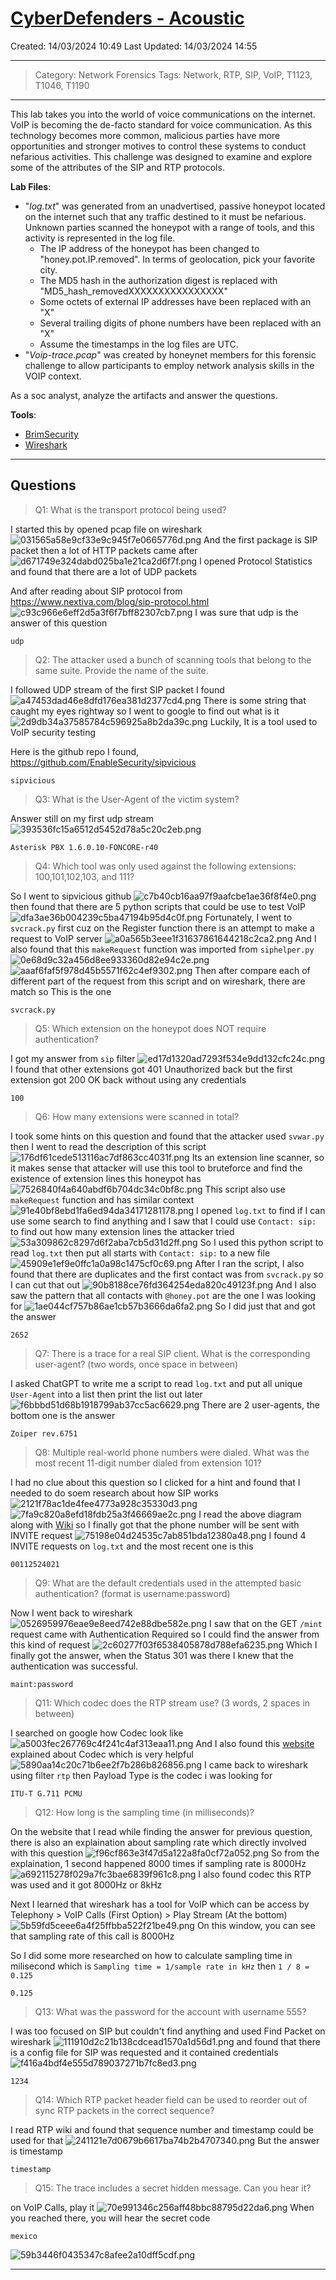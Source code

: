 # [CyberDefenders - Acoustic](https://cyberdefenders.org/blueteam-ctf-challenges/acoustic/)
Created: 14/03/2024 10:49
Last Updated: 14/03/2024 14:55
* * *
>Category: Network Forensics
>Tags: Network, RTP, SIP, VoIP, T1123, T1046, T1190
* * *
This lab takes you into the world of voice communications on the internet. VoIP is becoming the de-facto standard for voice communication. As this technology becomes more common, malicious parties have more opportunities and stronger motives to control these systems to conduct nefarious activities. This challenge was designed to examine and explore some of the attributes of the SIP and RTP protocols. 

**Lab Files**:
- "*log.txt*" was generated from an unadvertised, passive honeypot located on the internet such that any traffic destined to it must be nefarious. Unknown parties scanned the honeypot with a range of tools, and this activity is represented in the log file.
   - The IP address of the honeypot has been changed to "honey.pot.IP.removed". In terms of geolocation, pick your favorite city.
   - The MD5 hash in the authorization digest is replaced with "MD5_hash_removedXXXXXXXXXXXXXXXX"
   - Some octets of external IP addresses have been replaced with an "X"
   - Several trailing digits of phone numbers have been replaced with an "X"
   - Assume the timestamps in the log files are UTC.
- "*Voip-trace.pcap*" was created by honeynet members for this forensic challenge to allow participants to employ network analysis skills in the VOIP context.

As a soc analyst, analyze the artifacts and answer the questions.

**Tools**:
- [BrimSecurity](http://www.brimsecurity.com/)
- [Wireshark](https://www.wireshark.org/)
* * *
## Questions
> Q1: What is the transport protocol being used?

I started this by opened pcap file on wireshark
![031565a58e9cf33e9c945f7e0665776d.png](/resources/031565a58e9cf33e9c945f7e0665776d.png)
And the first package is SIP packet then a lot of HTTP packets came after
![d671749e324dabd025ba1e21ca2d6f7f.png](/resources/d671749e324dabd025ba1e21ca2d6f7f.png)
I opened Protocol Statistics and found that there are a lot of UDP packets

And after reading about SIP protocol from https://www.nextiva.com/blog/sip-protocol.html
![c93c966e6eff2d5a3f6f7bff82307cb7.png](/resources/c93c966e6eff2d5a3f6f7bff82307cb7.png)
I was sure that udp is the answer of this question
```
udp
```

> Q2: The attacker used a bunch of scanning tools that belong to the same suite. Provide the name of the suite.

I followed UDP stream of the first SIP packet I found
![a47453dad46e8dfd176ea381d2377cd4.png](/resources/a47453dad46e8dfd176ea381d2377cd4.png)
There is some string that caught my eyes rightway so I went to google to find out what is it
![2d9db34a37585784c596925a8b2da39c.png](/resources/2d9db34a37585784c596925a8b2da39c.png)
Luckily, It is a tool used to VoIP security testing

Here is the github repo I found, https://github.com/EnableSecurity/sipvicious
```
sipvicious
```

> Q3: What is the User-Agent of the victim system? 

Answer still on my first udp stream
![393536fc15a6512d5452d78a5c20c2eb.png](/resources/393536fc15a6512d5452d78a5c20c2eb.png)
```
Asterisk PBX 1.6.0.10-FONCORE-r40
```

> Q4: Which tool was only used against the following extensions: 100,101,102,103, and 111?

So I went to sipvicious github 
![c7b40cb16aa97f9aafcbe1ae36f8f4e0.png](/resources/c7b40cb16aa97f9aafcbe1ae36f8f4e0.png)
then found that there are 5 python scripts that could be use to test VoIP
![dfa3ae36b004239c5ba47194b95d4c0f.png](/resources/dfa3ae36b004239c5ba47194b95d4c0f.png)
Fortunately, I went to `svcrack.py` first cuz on the Register function there is an attempt to make a request to VoIP server
![a0a565b3eee1f31637861644218c2ca2.png](/resources/a0a565b3eee1f31637861644218c2ca2.png)
And I also found that this `makeRequest` function was imported from `siphelper.py`
![0e68d9c32a456d8ee933360d82e94c2e.png](/resources/0e68d9c32a456d8ee933360d82e94c2e.png)
![aaaf6faf5f978d45b5571f62c4ef9302.png](/resources/aaaf6faf5f978d45b5571f62c4ef9302.png)
Then after compare each of different part of the request from this script and on wireshark, there are match so This is the one
```
svcrack.py
```

> Q5: Which extension on the honeypot does NOT require authentication?

I got my answer from `sip` filter
![ed17d1320ad7293f534e9dd132cfc24c.png](/resources/ed17d1320ad7293f534e9dd132cfc24c.png)
I found that other extensions got 401 Unauthorized back but the first extension got 200 OK back without using any credentials 

```
100
```

> Q6: How many extensions were scanned in total?

I took some hints on this question and found that the attacker used `svwar.py` then I went to read the description of this script
![176df61cede513116ac7df863cc4031f.png](/resources/176df61cede513116ac7df863cc4031f.png)
Its an extension line scanner, so it makes sense that attacker will use this tool to bruteforce and find the existence of extension lines this honeypot has 
![7526840f4a640abdf6b704dc34c0bf8c.png](/resources/7526840f4a640abdf6b704dc34c0bf8c.png)
This script also use `makeRequest` function and has similar context
![91e40bf8ebd1fa6ed94da34171281178.png](/resources/91e40bf8ebd1fa6ed94da34171281178.png)
I opened `log.txt` to find if I can use some search to find anything and I saw that I could use `Contact: sip:` to find out how many extension lines the attacker tried 
![53a309862c8297d6f2aba7cb5d31d2ff.png](/resources/53a309862c8297d6f2aba7cb5d31d2ff.png)
So I used this python script to read `log.txt` then put all starts with `Contact: sip:` to a new file
![45909e1ef9e0ffc1a0a98c1475cf0c69.png](/resources/45909e1ef9e0ffc1a0a98c1475cf0c69.png)
After I ran the script, I also found that there are duplicates and the first contact was from `svcrack.py` so I can cut that out
![90b8188ce76fd364254eda820c49123f.png](/resources/90b8188ce76fd364254eda820c49123f.png)
And I also saw the pattern that all contacts with `@honey.pot` are the one I was looking for 
![1ae044cf757b86ae1cb57b3666da6fa2.png](/resources/1ae044cf757b86ae1cb57b3666da6fa2.png)
So I did just that and got the answer
```
2652
```

> Q7: There is a trace for a real SIP client. What is the corresponding user-agent? (two words, once space in between)

I asked ChatGPT to write me a script to read `log.txt` and put all unique `User-Agent` into a list then print the list out later
![f6bbbd51d68b1918799ab37cc5ac6629.png](/resources/f6bbbd51d68b1918799ab37cc5ac6629.png)
There are 2 user-agents, the bottom one is the answer
```
Zoiper rev.6751
```

> Q8: Multiple real-world phone numbers were dialed. What was the most recent 11-digit number dialed from extension 101?

I had no clue about this question so I clicked for a hint and found that I needed to do soem research about how SIP works
![2121f78ac1de4fee4773a928c35330d3.png](/resources/2121f78ac1de4fee4773a928c35330d3.png)
![7fa9c820a8efd18fdb25a3f46669ae2c.png](/resources/7fa9c820a8efd18fdb25a3f46669ae2c.png)
I read the above diagram along with [Wiki](https://en.wikipedia.org/wiki/Session_Initiation_Protocol) so I finally got that the phone number will be sent with INVITE request
![75198e04d24535c7ab851bda12380a48.png](/resources/75198e04d24535c7ab851bda12380a48.png)
I found 4 INVITE requests on `log.txt` and the most recent one is this
```
00112524021
```

> Q9: What are the default credentials used in the attempted basic authentication? (format is username:password)

Now I went back to wireshark
![0526959976eae9e8eed742e88dbe582e.png](/resources/0526959976eae9e8eed742e88dbe582e.png)
I saw that on the GET `/mint` request came with Authentication Required so I could find the answer from this kind of request 
![2c60277f03f6538405878d788efa6235.png](/resources/2c60277f03f6538405878d788efa6235.png)
Which I finally got the answer, when the Status 301 was there I knew that the authentication was successful.
```
maint:password
```

> Q11: Which codec does the RTP stream use? (3 words, 2 spaces in between)

I searched on google how Codec look like
![a5003fec267769c4f241c4af313eaa11.png](/resources/a5003fec267769c4f241c4af313eaa11.png)
And I also found this [website](https://sonary.com/content/what-is-a-codec-and-why-is-it-important-for-voip/) explained about Codec which is very helpful
![5890aa14c20c71b6ee2f7b286b826856.png](/resources/5890aa14c20c71b6ee2f7b286b826856.png)
I came back to wireshark using filter `rtp` then Payload Type is the codec i was looking for
```
ITU-T G.711 PCMU
```

> Q12: How long is the sampling time (in milliseconds)?

On the website that I read while finding the answer for previous question, there is also an explaination about sampling rate which directly involved with this question
![f96cf863e3f47d5a122a8fa0cf72a052.png](/resources/f96cf863e3f47d5a122a8fa0cf72a052.png)
So from the explaination, 1 second happened 8000 times if sampling rate is 8000Hz
![a692115278f029a7fc3bae6839f961c8.png](/resources/a692115278f029a7fc3bae6839f961c8.png)
I also found codec this RTP was used and it got 8000Hz or 8kHz

Next I learned that wireshark has a tool for VoIP which can be access by Telephony > VoIP Calls (First Option) > Play Stream (At the bottom)
![5b59fd5ceee6a4f25ffbba522f21be49.png](/resources/5b59fd5ceee6a4f25ffbba522f21be49.png)
On this window, you can see that sampling rate of this call is 8000Hz

So I did some more researched on how to calculate sampling time in milisecond which is
`Sampling time = 1/sample rate in kHz` then `1 / 8 = 0.125`
```
0.125
```

> Q13: What was the password for the account with username 555?

I was too focused on SIP but couldn't find anything and used Find Packet on wireshark
![111910d2c21b138cdcead1570a1d56d1.png](/resources/111910d2c21b138cdcead1570a1d56d1.png)
and found that there is a config file for SIP was requested and it contained credentials 
![f416a4bdf4e555d789037271b7fc8ed3.png](/resources/f416a4bdf4e555d789037271b7fc8ed3.png)
```
1234
```

> Q14: Which RTP packet header field can be used to reorder out of sync RTP packets in the correct sequence?

I read RTP wiki and found that sequence number and timestamp could be used for that 
![241121e7d0679b6617ba74b2b4707340.png](/resources/241121e7d0679b6617ba74b2b4707340.png)
But the answer is timestamp
```
timestamp
```

> Q15: The trace includes a secret hidden message. Can you hear it?

on VoIP Calls, play it 
![70e991346c256aff48bbc88795d22da6.png](/resources/70e991346c256aff48bbc88795d22da6.png)
When you reached there, you will hear the secret code
```
mexico
```

![59b3446f0435347c8afee2a10dff5cdf.png](/resources/59b3446f0435347c8afee2a10dff5cdf.png)
* * *
